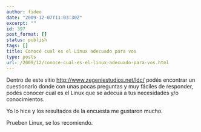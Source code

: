 ```yaml
---
author: fideo
date: "2009-12-07T11:03:30Z"
excerpt: ""
id: 397
post_format: []
status: publish
tags: []
title: Conocé cual es el Linux adecuado para vos
type: posts
url: /2009/12/conoce-cual-es-el-linux-adecuado-para-vos.html
---
```

Dentro de este sitio <http://www.zegeniestudios.net/ldc/> podés encontrar un cuestionario donde con unas pocas preguntas y muy fáciles de responder, podés conocer cual es el Linux que se adecua a tus necesidades y/o conocimientos.

Yo lo hice y los resultados de la encuesta me gustaron mucho.

Prueben Linux, se los recomiendo.

